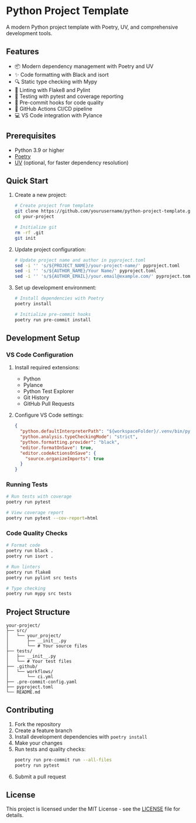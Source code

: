 # Python Project Template

A modern Python project template with Poetry, UV, and comprehensive development tools.

## Features

- 📦 Modern dependency management with Poetry and UV
- ✨ Code formatting with Black and isort
- 🔍 Static type checking with Mypy
- 🐛 Linting with Flake8 and Pylint
- 🧪 Testing with pytest and coverage reporting
- 🔄 Pre-commit hooks for code quality
- 🚀 GitHub Actions CI/CD pipeline
- 💻 VS Code integration with Pylance

## Prerequisites

- Python 3.9 or higher
- [Poetry](https://python-poetry.org/docs/#installation)
- [UV](https://github.com/astral-sh/uv) (optional, for faster dependency resolution)

## Quick Start

1. Create a new project:

   ```bash
   # Create project from template
   git clone https://github.com/yourusername/python-project-template.git your-project
   cd your-project

   # Initialize git
   rm -rf .git
   git init
   ```

2. Update project configuration:

   ```bash
   # Update project name and author in pyproject.toml
   sed -i '' 's/${PROJECT_NAME}/your-project-name/' pyproject.toml
   sed -i '' 's/${AUTHOR_NAME}/Your Name/' pyproject.toml
   sed -i '' 's/${AUTHOR_EMAIL}/your.email@example.com/' pyproject.toml
   ```

3. Set up development environment:

   ```bash
   # Install dependencies with Poetry
   poetry install

   # Initialize pre-commit hooks
   poetry run pre-commit install
   ```

## Development Setup

### VS Code Configuration

1. Install required extensions:

   - Python
   - Pylance
   - Python Test Explorer
   - Git History
   - GitHub Pull Requests

2. Configure VS Code settings:
   ```json
   {
     "python.defaultInterpreterPath": "${workspaceFolder}/.venv/bin/python",
     "python.analysis.typeCheckingMode": "strict",
     "python.formatting.provider": "black",
     "editor.formatOnSave": true,
     "editor.codeActionsOnSave": {
       "source.organizeImports": true
     }
   }
   ```

### Running Tests

```bash
# Run tests with coverage
poetry run pytest

# View coverage report
poetry run pytest --cov-report=html
```

### Code Quality Checks

```bash
# Format code
poetry run black .
poetry run isort .

# Run linters
poetry run flake8
poetry run pylint src tests

# Type checking
poetry run mypy src tests
```

## Project Structure

```
your-project/
├── src/
│   └── your_project/
│       ├── __init__.py
│       └── # Your source files
├── tests/
│   ├── __init__.py
│   └── # Your test files
├── .github/
│   └── workflows/
│       └── ci.yml
├── .pre-commit-config.yaml
├── pyproject.toml
└── README.md
```

## Contributing

1. Fork the repository
2. Create a feature branch
3. Install development dependencies with `poetry install`
4. Make your changes
5. Run tests and quality checks:
   ```bash
   poetry run pre-commit run --all-files
   poetry run pytest
   ```
6. Submit a pull request

## License

This project is licensed under the MIT License - see the [LICENSE](LICENSE) file for details.
